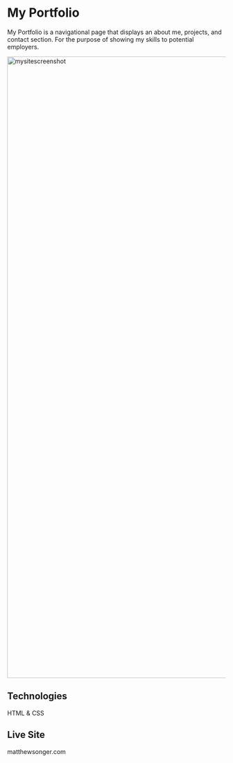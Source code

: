 # My Portfolio

My Portfolio is a navigational page that displays an about me, projects, and contact section.
For the purpose of showing my skills to potential employers. 

<img width="1431" alt="mysitescreenshot" src="https://user-images.githubusercontent.com/94155400/155854622-40fde0c2-02f0-4a0e-b246-c3210de6ff9d.png">



## Technologies
HTML & CSS

## Live Site
matthewsonger.com

